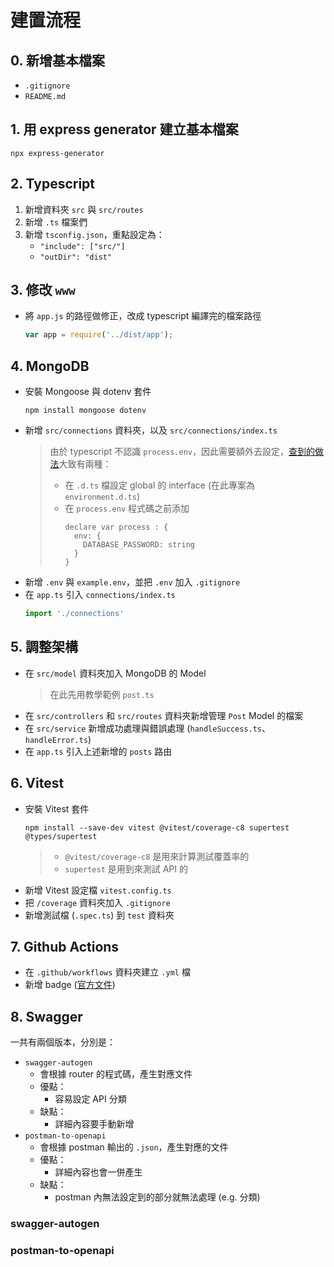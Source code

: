 # 建置流程
## 0. 新增基本檔案
   - `.gitignore`
   - `README.md`

## 1. 用 express generator 建立基本檔案
```
npx express-generator
```

## 2. Typescript
1. 新增資料夾 `src` 與 `src/routes`
2. 新增 `.ts` 檔案們
3. 新增 `tsconfig.json`，重點設定為：
   - `"include": ["src/"]`
   - `"outDir": "dist"`

## 3. 修改 `www`
- 將 `app.js` 的路徑做修正，改成 typescript 編譯完的檔案路徑
  ```js
  var app = require('../dist/app');
  ```

## 4. MongoDB
- 安裝 Mongoose 與 dotenv 套件
  ```
  npm install mongoose dotenv
  ```
- 新增 `src/connections` 資料夾，以及 `src/connections/index.ts`
  > 由於 typescript 不認識 `process.env`，因此需要額外去設定，[查到的做法](https://stackoverflow.com/questions/45194598/using-process-env-in-typescript)大致有兩種：
  > - 在 `.d.ts` 檔設定 global 的 interface (在此專案為 `environment.d.ts`)
  > - 在 `process.env` 程式碼之前添加
  >   ```
  >   declare var process : {
  >     env: {
  >       DATABASE_PASSWORD: string
  >     }
  >   }
  >   ```
- 新增 `.env` 與 `example.env`，並把 `.env` 加入 `.gitignore`
- 在 `app.ts` 引入 `connections/index.ts`
  ```js
  import './connections'
  ```

## 5. 調整架構
- 在 `src/model` 資料夾加入 MongoDB 的 Model
  > 在此先用教學範例 `post.ts`
- 在 `src/controllers` 和 `src/routes` 資料夾新增管理 `Post` Model 的檔案
- 在 `src/service` 新增成功處理與錯誤處理 (`handleSuccess.ts`、`handleError.ts`)
- 在 `app.ts` 引入上述新增的 `posts` 路由

## 6. Vitest
- 安裝 Vitest 套件
  ```
  npm install --save-dev vitest @vitest/coverage-c8 supertest @types/supertest 
  ```
  > - `@vitest/coverage-c8` 是用來計算測試覆蓋率的
  > - `supertest` 是用到來測試 API 的
- 新增 Vitest 設定檔 `vitest.config.ts`
- 把 `/coverage` 資料夾加入 `.gitignore`
- 新增測試檔 (`.spec.ts`) 到 `test` 資料夾

## 7. Github Actions
- 在 `.github/workflows` 資料夾建立 `.yml` 檔
- 新增 badge ([官方文件](https://docs.github.com/en/actions/monitoring-and-troubleshooting-workflows/adding-a-workflow-status-badge))

## 8. Swagger
一共有兩個版本，分別是：
- `swagger-autogen`
  - 會根據 router 的程式碼，產生對應文件
  - 優點：
    - 容易設定 API 分類
  - 缺點：
    - 詳細內容要手動新增
- `postman-to-openapi`
  - 會根據 postman 輸出的 `.json`，產生對應的文件
  - 優點：
    - 詳細內容也會一併產生
  - 缺點：
    - postman 內無法設定到的部分就無法處理 (e.g. 分類)

### swagger-autogen

### postman-to-openapi